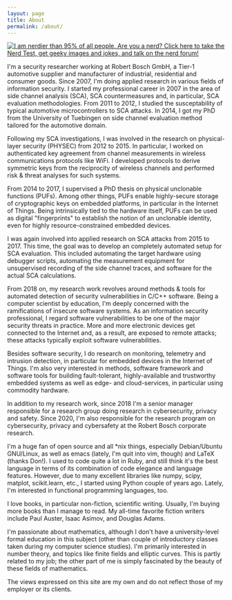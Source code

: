 ```yaml
---
layout: page
title: About
permalink: /about/
---
```


[![I am nerdier than 95% of all people. Are you a nerd? Click here to take the Nerd Test, get geeky images and jokes, and talk on the nerd forum!](http://www.nerdtests.com/images/ft/nq/a287f5ee0b.gif)](http://www.nerdtests.com/ft_nq.php)

I'm a security researcher working at Robert Bosch GmbH, a Tier-1 automotive supplier and manufacturer of industrial, residential and consumer goods. Since 2007, I'm doing applied research in various fields of information security. I started my professional career in 2007 in the area of side channel analysis (SCA), SCA countermeasures and, in particular, SCA evaluation methodologies. From 2011 to 2012, I studied the susceptability of typical automotive microcontrollers to SCA attacks. In 2014, I got my PhD from the University of Tuebingen on side channel evaluation method tailored for the automotive domain.

Following my SCA investigations, I was involved in the research on physical-layer security (PHYSEC) from 2012 to 2015. In particular, I worked on authenticated key agreement from channel measurements in wireless communications protocols like WiFi. I developed protocols to derive symmetric keys from the reciprocity of wireless channels and performed risk & threat analyses for such systems. 

From 2014 to 2017, I supervised a PhD thesis on physical unclonable functions (PUFs). Among other things, PUFs enable highly-secure storage of cryptographic keys on embedded platforms, in particular in the Internet of Things. Being intrinsically tied to the hardware itself, PUFs can be used as digital "fingerprints" to establish the notion of an unclonable identity, even for highly resource-constrained embedded devices.

I was again involved into applied research on SCA attacks from 2015 to 2017. This time, the goal was to develop an completely automated setup for SCA evaluation. This included automating the target hardware using debugger scripts, automating the measurement equipment for unsupervised recording of the side channel traces, and software for the actual SCA calculations.

From 2018 on, my research work revolves around methods & tools for automated detection of security vulnerabilities in C/C++ software. Being a computer scientist by education, I'm deeply concerned with the ramifications of insecure software systems. As an information security professional, I regard software vulnerabilities to be one of the major security threats in practice. More and more electronic devices get connected to the Internet and, as a result, are exposed to remote attacks; these attacks typically exploit software vulnerabilities.

Besides software security, I do research on monitoring, telemetry and intrusion detection, in particular for embedded devices in the Internet of Things. I'm also very interested in methods, software framework and software tools for building fault-tolerant, highly-available and trustworthy embedded systems as well as edge- and cloud-services, in particular using commodity hardware.

In addition to my research work, since 2018 I'm a senior manager responsible for a research group doing research in cybersecurity, privacy and safety. Since 2020, I'm also responsible for the research program on cybersecurity, privacy and cybersafety at the Robert Bosch corporate research. 

I'm a huge fan of open source and all *nix things, especially Debian/Ubuntu GNU/Linux, as well as emacs (lately, I'm quit into vim, though) and LaTeX (thanks Don!). I used to code quite a lot in Ruby, and still think it's the best language in terms of its combination of code elegance and language features. However, due to many excellent libraries like numpy, scipy, matplot, scikit.learn, etc., I started using Python couple of years ago. Lately, I'm interested in functional programming languages, too. 

I love books, in particular non-fiction, scientific writing. Usually, I'm buying more books than I manage to read. My all-time favorite fiction writers include Paul Auster, Isaac Asimov, and Douglas Adams.

I'm passionate about mathematics, although I don't have a university-level formal education in this subject (other than couple of introductory classes taken during my computer science studies). I'm primarily interested in number theory, and topics like finite fields and elliptic curves. This is partly related to my job; the other part of me is simply fascinated by the beauty of these fields of mathematics.

The views expressed on this site are my own and do not reflect those of my employer or its clients.
